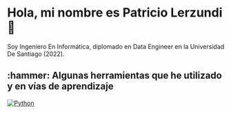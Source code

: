 # Hola, mi nombre es Patricio Lerzundi 👋

Soy Ingeniero En Informática, diplomado en Data Engineer en la Universidad De Santiago (2022).

<h2> :hammer:  Algunas herramientas que he utilizado y en vías de aprendizaje </h2>

[![Python](https://img.shields.io/badge/Python-3776AB?style=for-the-badge&logo=python&logoColor=white&labelColor=101010)]()